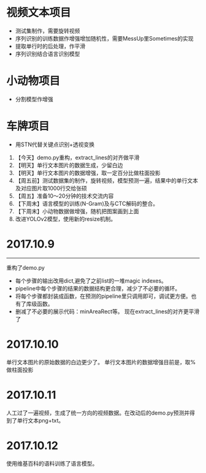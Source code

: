 # 视频文本项目
- 测试集制作，需要旋转视频
- 序列识别的训练数据作增强增加随机性，需要MessUp里Sometimes的实现
- 提取单行时的后处理，作平滑
- 序列识别结合语言识别模型

# 小动物项目
- 分割模型作增强

# 车牌项目
- 用STN代替关键点识别+透视变换



1. 【今天】demo.py重构，extract_lines的对齐做平滑
2. 【明天】单行文本图片的数据生成，少留白边
3. 【明天】单行文本图片的数据增强，取一定百分比做柱面投影
4. 【周五前】测试数据集的制作，旋转视频，模型预测一遍，结果中的单行文本及对应图片取1000行交给张硕
5. 【周五】准备10～20分钟的技术交流内容
6. 【下周末】语言模型的训练(N-Gram)及与CTC解码的整合。
7. 【下周末】小动物数据做增强，随机把图案画到上面
8. 改进YOLOv2模型，使用新的resize机制。


# 2017.10.9
---
重构了demo.py
- 每个步骤的输出改用dict,避免了之前list的一堆magic indexes。
- pipeline中每个步骤的结果的数据结构更合理，减少了不必要的循环。
- 将每个步骤都封装成函数，在预测的pipeline里只调用即可，调试更方便。也有了库级函数。
- 删减了不必要的展示代码：minAreaRect等。
现在extract_lines的对齐更平滑了

# 2017.10.10
单行文本图片的原始数据的白边更少了。
单行文本图片的数据增强目前是，取%做柱面投影

# 2017.10.11
人工过了一遍视频，生成了统一方向的视频数据。在改动后的demo.py预测并得到了单行文本png+txt。

# 2017.10.12
使用维基百科的语料训练了语言模型。
